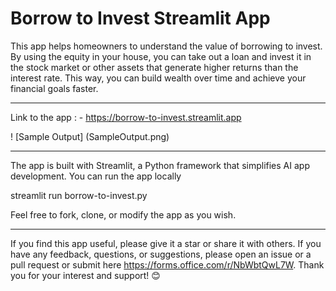 # Borrow to Invest Streamlit App

This app helps homeowners to understand the value of borrowing to invest. By using the equity in your house, you can take out a loan and invest it in the stock market or other assets that generate higher returns than the interest rate. This way, you can build wealth over time and achieve your financial goals faster.

------

Link to the app : - https://borrow-to-invest.streamlit.app

! [Sample Output] (SampleOutput.png)

------
The app is built with Streamlit, a Python framework that simplifies AI app development. You can run the app locally

streamlit run borrow-to-invest.py

Feel free to fork, clone, or modify the app as you wish.

----
If you find this app useful, please give it a star or share it with others. If you have any feedback, questions, or suggestions, please open an issue or a pull request or submit here https://forms.office.com/r/NbWbtQwL7W. Thank you for your interest and support! 😊


